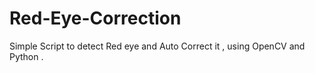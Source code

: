 # Red-Eye-Correction
Simple Script to detect Red eye and Auto Correct it , using OpenCV and  Python .
